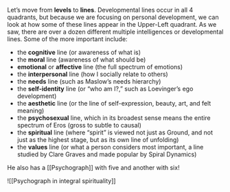 Let’s move from **levels** to **lines**. Developmental lines occur in all 4 quadrants, but because we are focusing on personal development, we can look at how some of these lines appear in the Upper-Left quadrant. As we saw, there are over a dozen different multiple intelligences or developmental lines. Some of the more important include:

- the **cognitive** line (or awareness of what is)
- the **moral** line (awareness of what should be)
- **emotional** or **affective** line (the full spectrum of emotions)
- the **interpersonal** line (how I socially relate to others)
- the **needs** line (such as Maslow’s needs hierarchy)
- the **self-identity** line (or “who am I?,” such as Loevinger’s ego development)
- the **aesthetic** line (or the line of self-expression, beauty, art, and felt meaning)
- the **psychosexual** line, which in its broadest sense means the entire spectrum of Eros (gross to subtle to causal)
- the **spiritual** line (where “spirit” is viewed not just as Ground, and not just as the highest stage, but as its own line of unfolding)
- the **values** line (or what a person considers most important, a line studied by Clare Graves and made popular by Spiral Dynamics)

He also has a [[Psychograph]] with five and another with six!

![[Psychograph in integral spirituality]]